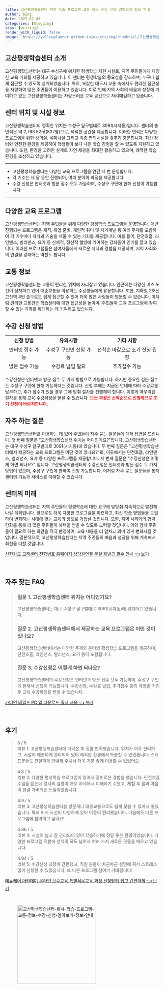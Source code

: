 ```yaml
---
title: 고산평생학습센터 위치 학습 프로그램 교통 정보 수강 신청 알아보기 정보 안내
author: bing
date: 2025-02-03
categories: [Blogging]
tags: [writing]
render_with_liquid: false
image: 'https://yellowplanner.github.io/assets/img/thumbnail/고산평생학습센터-위치-학습-프로그램-교통-정보-수강-신청-알아보기-정보-안내.webp'
---
```



<h2 id='고산평생학습센터소개'>고산평생학습센터 소개</h2>

<p>고산평생학습센터는 대구 수성구에 위치한 평생학습 지원 시설로, 지역 주민들에게 다양한 교육 기회를 제공하고 있습니다. 이 센터는 평생학습의 중요성을 강조하며, 누구나 쉽게 접근할 수 있도록 설계되었습니다. 특히, 복잡한 대도시 교통 속에서도 편리한 접근성을 자랑하여 많은 주민들이 이용하고 있습니다. 이로 인해 지역 사회의 배움과 성장에 기여하고 있는 고산평생학습센터는 자랑스러운 교육 공간으로 자리매김하고 있습니다.</p>

<h2 id='센터위치및시설정보'>센터 위치 및 시설 정보</h2>

<p>고산평생학습센터의 정확한 위치는 수성구 달구벌대로 3091(시지동)입니다. 센터의 총면적은 약 2,763.52㎡(837평)으로, 넉넉한 공간을 제공합니다. 이러한 면적은 다양한 프로그램을 위한 강의실, 세미나실 그리고 각종 편의시설을 갖추기 충분합니다. 최신 장비와 안전한 환경을 제공하여 학생들이 보다 나은 학습 경험을 할 수 있도록 지원하고 있습니다. 또한, 환경을 고려한 설계로 자연 채광을 최대한 활용하고 있으며, 쾌적한 학습 환경을 조성하고 있습니다.</p>

<hr />

<ul>
    <li>고산평생학습센터는 다양한 교육 프로그램을 연간 네 번 운영합니다.</li>
    <li>각 기수는 세 달 동안 진행되어, 여러 분야의 과정을 제공합니다.</li>
    <li>수강 신청은 인터넷과 방문 접수 모두 가능하며, 수성구 구민에 한해 신청이 가능합니다.</li>
</ul>

<hr />

<h2 id='다양한교육프로그램'>다양한 교육 프로그램</h2>

<p>고산평생학습센터는 지역 주민들을 위해 다양한 평생학습 프로그램을 운영합니다. 매년 진행되는 프로그램은 재직, 취업 준비, 개인적 취미 및 자기계발 등 여러 주제를 포함하여 각 기수마다 지식과 기술을 배울 수 있는 기회를 제공합니다. 예를 들어, 단전호흡, 라인댄스, 벨리댄스, 요가 등 신체적, 정신적 웰빙에 기여하는 강좌들이 인기를 끌고 있습니다. 이러한 프로그램들은 참여자들에게 새로운 지식과 경험을 제공하며, 지역 사회와의 연결을 강화하는 역할도 합니다.</p>

<h2 id='교통정보'>교통 정보</h2>

<p>고산평생학습센터는 교통이 편리한 위치에 자리잡고 있습니다. 인근에는 다양한 버스 노선이 정차하고 있어 대중교통을 이용하는 수강생들에게 유용합니다. 또한, 지하철 2호선 고산역 4번 출구로도 쉽게 접근할 수 있어 더욱 많은 사람들이 방문할 수 있습니다. 이처럼 편리한 교통편은 학습센터에 대한 접근성을 높이며, 주민들이 교육 프로그램에 참여할 수 있는 기회를 확대하는 데 기여하고 있습니다.</p>

<h2 id='수강신청방법'>수강 신청 방법</h2>

<table>
    <tr>
        <td style="text-align: center; height: 17px;"><b>신청 방법</b></td>
        <td style="text-align: center; height: 17px;"><b>유의사항</b></td>
        <td style="text-align: center; height: 17px;"><b>기타 사항</b></td>
    </tr>
    <tr>
        <td style="text-align: center; height: 17px;">인터넷 접수 가능</td>
        <td style="text-align: center; height: 17px;">수성구 구민만 신청 가능</td>
        <td style="text-align: center; height: 17px;">선착순 마감으로 조기 신청 권장</td>
    </tr>
    <tr>
        <td style="text-align: center; height: 17px;">방문 접수 가능</td>
        <td style="text-align: center; height: 17px;">수강료 납입 필요</td>
        <td style="text-align: center; height: 17px;">추가접수 가능</td>
    </tr>
</table>

<p>수강신청은 인터넷과 방문 접수 두 가지 방법으로 가능합니다. 하지만 중요한 점은 접수는 수성구 구민에 한해 가능하다는 것입니다. 신청 후에는 지급된 안내에 따라 수강료를 납부하고, 추가 접수가 있을 경우 그에 맞춰 절차를 진행해야 합니다. 이렇게 마무리된 절차를 통해 교육 수강확정을 받을 수 있습니다. <b><span style="color: #ee2323;">모든 과정은 선착순으로 진행되므로 조기 신청이 바람직합니다.</span></b></p>

<h2 id='자주하는질문'>자주 하는 질문</h2>

<p>고산평생학습센터를 이용하는 데 있어 주민들이 자주 묻는 질문들에 대해 답변을 드립니다. 첫 번째 질문은 "고산평생학습센터 위치는 어디인가요?"입니다. 고산평생학습센터는 대구 수성구 달구벌대로 3091(시지동)에 있습니다. 두 번째 질문은 "고산평생학습센터에서 제공하는 교육 프로그램은 어떤 것이 있나요?"로, 이곳에서는 단전호흡, 라인댄스, 벨리댄스, 요가 등 다양한 프로그램을 제공합니다. 세 번째 질문은 "수강신청은 어떻게 하면 되나요?" 입니다. 고산평생학습센터의 수강신청은 인터넷과 방문 접수 두 가지 방법이 있으며, 수성구 구민에 한하여 신청 가능합니다. 이처럼 자주 묻는 질문들을 통해 센터의 기능과 서비스를 이해할 수 있습니다.</p>

<h2 id='센터의미래'>센터의 미래</h2>

<p>고산평생학습센터는 지역 주민들의 평생학습에 대한 요구에 발맞춰 지속적으로 발전해 나갈 계획입니다. 앞으로도 더욱 다양한 프로그램을 마련하고, 최신 학습 방법들을 도입하여 변화하는 시대에 맞는 교육의 장으로 거듭날 것입니다. 또한, 지역 사회와의 협력 강화를 통해 더 많은 주민들이 혜택을 받을 수 있도록 노력할 것입니다. 이와 함께 주민들이 필요로 하는 의견을 적극 반영하여, 교육 내용을 더 알차고 의미 있게 변화시킬 것입니다. 결론적으로, 고산평생학습센터는 지역 주민들의 배움과 성장을 위해 계속해서 최선을 다할 것입니다.</p>


<p><a class="click-button" title="신한카드 고객센터 전화번호 홈페이지 상담원연결 분실 재발급 필수 안내" href="https://yellowplanner.github.io/posts/%EC%8B%A0%ED%95%9C%EC%B9%B4%EB%93%9C-%EA%B3%A0%EA%B0%9D%EC%84%BC%ED%84%B0-%EC%A0%84%ED%99%94%EB%B2%88%ED%98%B8-%ED%99%88%ED%8E%98%EC%9D%B4%EC%A7%80-%EC%83%81%EB%8B%B4%EC%9B%90%EC%97%B0%EA%B2%B0-%EB%B6%84%EC%8B%A4-%EC%9E%AC%EB%B0%9C%EA%B8%89-%ED%95%84%EC%88%98-%EC%95%88%EB%82%B4/" rel="dofollow">신한카드 고객센터 전화번호 홈페이지 상담원연결 분실 재발급 필수 안내 👈 보기</a></p><br>
<h2 id='자주_찾는_FAQ'>자주 찾는 FAQ</h2>
<div itemscope="" itemtype="https://schema.org/FAQPage"> 
<blockquote> 
<div itemscope="" itemprop="mainEntity" itemtype="https://schema.org/Question"> 
<h3 itemprop="name">질문 1. 고산평생학습센터 위치는 어디인가요?</h3> 
<div itemscope="" itemprop="acceptedAnswer" itemtype="https://schema.org/Answer"> 
<span itemprop="text"> 
<p>고산평생학습센터는 대구 수성구 달구벌대로 3091(시지동)에 위치하고 있습니다.</p> 
</span> 
</div> 
</div> 

<div itemscope="" itemprop="mainEntity" itemtype="https://schema.org/Question"> 
<h3 itemprop="name">질문 2. 고산평생학습센터에서 제공하는 교육 프로그램은 어떤 것이 있나요?</h3> 
<div itemscope="" itemprop="acceptedAnswer" itemtype="https://schema.org/Answer"> 
<span itemprop="text"> 
<p>고산평생학습센터에서는 다양한 주제와 분야의 평생학습 프로그램을 제공하며, 단전호흡, 라인댄스, 벨리댄스, 요가 등이 포함됩니다.</p> 
</span> 
</div> 
</div> 

<div itemscope="" itemprop="mainEntity" itemtype="https://schema.org/Question"> 
<h3 itemprop="name">질문 3. 수강신청은 어떻게 하면 되나요?</h3> 
<div itemscope="" itemprop="acceptedAnswer" itemtype="https://schema.org/Answer"> 
<span itemprop="text"> 
<p>고산평생학습센터의 수강신청은 인터넷과 방문 접수 모두 가능하며, 수성구 구민에 한해서 신청이 가능합니다. 수강신청, 수강료 납입, 추가접수 등의 과정을 거친 후 교육 수강확정을 받을 수 있습니다.</p> 
</span> 
</div> 
</div> 
</blockquote> 
</div>
<p><a class="click-button" title="가디언 테일즈 PC 앱 다운로드 즉시 사용" href="https://yellowplanner.github.io/posts/%EA%B0%80%EB%94%94%EC%96%B8-%ED%85%8C%EC%9D%BC%EC%A6%88-PC-%EC%95%B1-%EB%8B%A4%EC%9A%B4%EB%A1%9C%EB%93%9C-%EC%A6%89%EC%8B%9C-%EC%82%AC%EC%9A%A9/" rel="dofollow">가디언 테일즈 PC 앱 다운로드 즉시 사용 👈 보기</a></p><br>
<h2 id='후기'>후기</h2>
<div itemscope itemtype="https://schema.org/Product">
  <blockquote>
  <div itemprop="review" itemscope itemtype="https://schema.org/Review">
      <div itemprop="reviewRating" itemscope itemtype="https://schema.org/Rating"> <span itemprop="ratingValue">5</span> / <span itemprop="bestRating">5</span> </div>
      <span itemprop="reviewBody">리뷰 1: 고산평생학습센터에 다녀온 후 정말 만족했습니다. 위치가 아주 편리하고, 시설이 깨끗하게 관리되어 있어 쾌적한 환경에서 학습할 수 있었습니다. 스태프분들도 친절하게 안내해 주셔서 더욱 기분 좋게 이용할 수 있었어요.</span>
  </div>
  <br>
  <div itemprop="review" itemscope itemtype="https://schema.org/Review">
      <div itemprop="reviewRating" itemscope itemtype="https://schema.org/Rating"> <span itemprop="ratingValue">4.8</span> / <span itemprop="bestRating">5</span> </div>
      <span itemprop="reviewBody">리뷰 2: 다양한 평생학습 프로그램이 있어서 흥미로운 경험을 했습니다. 단전호흡 수업을 듣는데 강사의 설명이 매우 자세해서 이해하기 쉬웠고, 체험 후 몸과 마음이 한결 가벼워진 느낌이었습니다.</span>
  </div>
  <br>
  <div itemprop="review" itemscope itemtype="https://schema.org/Review">
      <div itemprop="reviewRating" itemscope itemtype="https://schema.org/Rating"> <span itemprop="ratingValue">4.9</span> / <span itemprop="bestRating">5</span> </div>
      <span itemprop="reviewBody">리뷰 3: 고산평생학습센터를 방문하니 대중교통으로도 쉽게 찾을 수 있어서 좋았습니다. 특히 버스 노선이 다양하게 있어 이동이 편리했습니다. 다음에도 다른 프로그램에 참여하고 싶어요!</span>
  </div>
  <br>
  <div itemprop="review" itemscope itemtype="https://schema.org/Review">
      <div itemprop="reviewRating" itemscope itemtype="https://schema.org/Rating"> <span itemprop="ratingValue">4.96</span> / <span itemprop="bestRating">5</span> </div>
      <span itemprop="reviewBody">리뷰 4: 시설이 넓고 잘 관리되어 있어 학습하기에 정말 좋은 환경이었습니다. 다양한 프로그램 덕분에 선택의 폭도 넓어서 여러 가지 새로운 것들을 배우고 있습니다.</span>
  </div>
  <br>
  <div itemprop="review" itemscope itemtype="https://schema.org/Review">
      <div itemprop="reviewRating" itemscope itemtype="https://schema.org/Rating"> <span itemprop="ratingValue">4.94</span> / <span itemprop="bestRating">5</span> </div>
      <span itemprop="reviewBody">리뷰 5: 수강신청 과정이 간편했고, 직원 분들이 차근차근 설명해 줘서 스트레스 없이 신청할 수 있었습니다. 또 다른 프로그램 참여가 기대됩니다!</span>
  </div>
  </blockquote>
</div>
<p><a class="click-button" title="에듀케어 아카데미 온라인 보수교육 특별직무교육 과정 신청방법 쉽고 간편하게" href="https://yellowplanner.github.io/posts/%EC%97%90%EB%93%80%EC%BC%80%EC%96%B4-%EC%95%84%EC%B9%B4%EB%8D%B0%EB%AF%B8-%EC%98%A8%EB%9D%BC%EC%9D%B8-%EB%B3%B4%EC%88%98%EA%B5%90%EC%9C%A1-%ED%8A%B9%EB%B3%84%EC%A7%81%EB%AC%B4%EA%B5%90%EC%9C%A1-%EA%B3%BC%EC%A0%95-%EC%8B%A0%EC%B2%AD%EB%B0%A9%EB%B2%95-%EC%89%BD%EA%B3%A0-%EA%B0%84%ED%8E%B8%ED%95%98%EA%B2%8C/" rel="dofollow">에듀케어 아카데미 온라인 보수교육 특별직무교육 과정 신청방법 쉽고 간편하게 👈 보기</a></p><br>
<figure class="image"><img src="https://yellowplanner.github.io/assets/img/thumbnail/고산평생학습센터-위치-학습-프로그램-교통-정보-수강-신청-알아보기-정보-안내.webp" alt="고산평생학습센터-위치-학습-프로그램-교통-정보-수강-신청-알아보기-정보-안내" width="256" height="256"></figure>